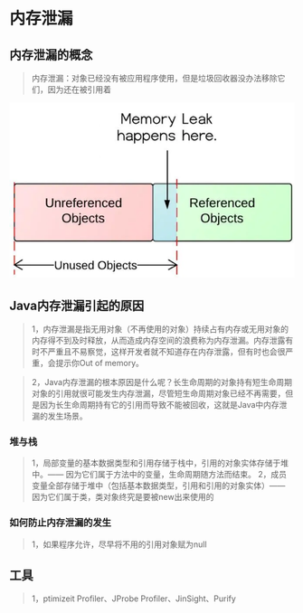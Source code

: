 # 内存泄漏

## 内存泄漏的概念
>内存泄漏：对象已经没有被应用程序使用，但是垃圾回收器没办法移除它们，因为还在被引用着

![Alt text](./res/mem-leak.png "内存泄漏")

## Java内存泄漏引起的原因
>1，内存泄漏是指无用对象（不再使用的对象）持续占有内存或无用对象的内存得不到及时释放，从而造成内存空间的浪费称为内存泄漏。内存泄露有时不严重且不易察觉，这样开发者就不知道存在内存泄露，但有时也会很严重，会提示你Out of memory。

>2，Java内存泄漏的根本原因是什么呢？长生命周期的对象持有短生命周期对象的引用就很可能发生内存泄漏，尽管短生命周期对象已经不再需要，但是因为长生命周期持有它的引用而导致不能被回收，这就是Java中内存泄漏的发生场景。


### 堆与栈
>1，局部变量的基本数据类型和引用存储于栈中，引用的对象实体存储于堆中。—— 因为它们属于方法中的变量，生命周期随方法而结束。
>2，成员变量全部存储于堆中（包括基本数据类型，引用和引用的对象实体）—— 因为它们属于类，类对象终究是要被new出来使用的


### 如何防止内存泄漏的发生

>1，如果程序允许，尽早将不用的引用对象赋为null

## 工具
>1，ptimizeit Profiler、JProbe Profiler、JinSight、Purify